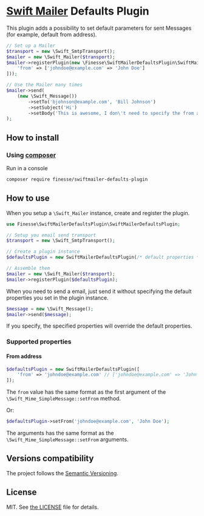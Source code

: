 # [Swift Mailer](https://swiftmailer.symfony.com/) Defaults Plugin

This plugin adds a possibility to set default parameters for sent Messages (for example, default from address).

```php
// Set up a Mailer
$transport = new \Swift_SmtpTransport();
$mailer = new \Swift_Mailer($transport);
$mailer->registerPlugin(new \Finesse\SwiftMailerDefaultsPlugin\SwiftMailerDefaultsPlugin([
    'from' => ['johndoe@example.com' => 'John Doe']
]));

// Use the Mailer many times
$mailer->send(
    (new \Swift_Message())
        ->setTo('bjohnson@example.com', 'Bill Johnson')
        ->setSubject('Hi')
        ->setBody('This is awesome, I don\'t need to specify the from address!')
);
```


## How to install

### Using [composer](https://getcomposer.org)

Run in a console

```bash
composer require finesse/swiftmailer-defaults-plugin
```


## How to use

When you setup a `\Swift_Mailer` instance, create and register the plugin.

```php
use Finesse\SwiftMailerDefaultsPlugin\SwiftMailerDefaultsPlugin;

// Setup you email send transport
$transport = new \Swift_SmtpTransport();

// Create a plugin instance
$defaultsPlugin = new SwiftMailerDefaultsPlugin(/* default properties */);

// Assemble them
$mailer = new \Swift_Mailer($transport);
$mailer->registerPlugin($defaultsPlugin);
```

When you need to send a email, just send it without specifying the default properties you set in the plugin instance.

```php
$message = new \Swift_Message();
$mailer->send($message);
```

If you specify, the specified properties will override the default properties.

### Supported properties

#### From address

```php
$defaultsPlugin = new SwiftMailerDefaultsPlugin([
    'from' => 'johndoe@example.com' // ['johndoe@example.com' => 'John Doe'], ['johndoe@example.com' => 'John Doe', 'jackdoe@example.com' => 'Jack Doe']
]);
```

The `from` value has the same format as the first argument of the `\Swift_Mime_SimpleMessage::setFrom` method.

Or:

```php
$defaultsPlugin->setFrom('johndoe@example.com', 'John Doe');
```

The arguments has the same format as the `\Swift_Mime_SimpleMessage::setFrom` arguments.


## Versions compatibility

The project follows the [Semantic Versioning](http://semver.org).


## License

MIT. See [the LICENSE](LICENSE) file for details.
